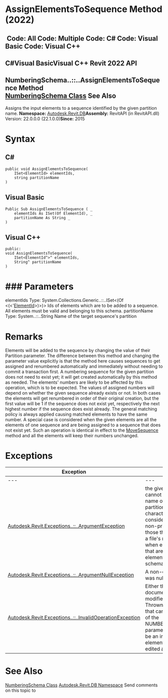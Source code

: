 # AssignElementsToSequence Method (2022)

﻿
 Code: All Code: Multiple Code: C# Code: Visual Basic Code: Visual C++   
---  
C#Visual BasicVisual C++
Revit 2022 API  
---  
NumberingSchema..::..AssignElementsToSequence Method   
[NumberingSchema Class](8f2b22da-5963-301f-44d8-10c68828c436.md "NumberingSchema Class") See Also  
---  
Assigns the input elements to a sequence identified by the given partition name. 
**Namespace:** [Autodesk.Revit.DB](87546ba7-461b-c646-cbb1-2cb8f5bff8b2.md "Autodesk.Revit.DB Namespace")**Assembly:** RevitAPI (in RevitAPI.dll) Version: 22.0.0.0 (22.1.0.0)**Since:** 2015 
# Syntax
C#  
---  
```text
public void AssignElementsToSequence(
	ISet<ElementId> elementIds,
	string partitionName
)
```
  
Visual Basic  
---  
```text
Public Sub AssignElementsToSequence ( _
	elementIds As ISet(Of ElementId), _
	partitionName As String _
)
```
  
Visual C++  
---  
```text
public:
void AssignElementsToSequence(
	ISet<ElementId^>^ elementIds, 
	String^ partitionName
)
```
  
# ### Parameters
elementIds
    Type: System.Collections.Generic..::..ISet<(Of <(<'[ElementId](44f3f7b1-3229-3404-93c9-dc5e70337dd6.md "ElementId Class")>)>)> Ids of elements which are to be added to a sequence. All elements must be valid and belonging to this schema. 
partitionName
    Type: System..::..String Name of the target sequence's partition 
# Remarks
Elements will be added to the sequence by changing the value of their Partition parameter. The difference between this method and changing the parameter value explicitly is that the method here causes sequences to get assigned and renumbered automatically and immediately without needing to commit a transaction first.
A numbering sequence for the given partition does not need to exist yet; it will get created automatically by this method as needed.
The elements' numbers are likely to be affected by this operation, which is to be expected. The values of assigned numbers will depend on whether the given sequence already exists or not. In both cases the elements will get renumbered in order of their original creation, but the first value will be 1 if the sequence does not exist yet, respectively the next highest number if the sequence does exist already. The general matching policy is always applied causing matched elements to have the same number.
A special case is considered when the given elements are all the elements of one sequence and are being assigned to a sequence that does not exist yet. Such an operation is identical in effect to the [MoveSequence](9ae38f60-e76f-5bd7-1d71-bd57cf06f641.md "MoveSequence Method") method and all the elements will keep their numbers unchanged.
# Exceptions
| Exception | Condition |
| --- | --- |
| --- | --- |
| [Autodesk.Revit.Exceptions..::..ArgumentException](2e6e4206-97a8-dd4b-df5d-4269f4bb6088.md "ArgumentException Class") | the given partitionName cannot be used as a valid name of a numbering partition because it contains characters that are considered invalid, such as non-printable characters or those that cannot be used in a file's name. -or- Thrown when elementIds contains Ids that are either invalid or of elements not from this schema. |
| [Autodesk.Revit.Exceptions..::..ArgumentNullException](631e1424-60f4-929b-4e52-dda9dcd26316.md "ArgumentNullException Class") | A non-optional argument was null |
| [Autodesk.Revit.Exceptions..::..InvalidOperationException](9e715f03-3884-e539-4dd6-8d7545733adc.md "InvalidOperationException Class") | Either the schema or its document cannot be modified at present. -or- Thrown if there is an element that cannot have new value of the NUMBER_PARTITION_PARAM parameter assigned. It may be an indication that the element is not free to be edited at present. |

# See Also
[NumberingSchema Class](8f2b22da-5963-301f-44d8-10c68828c436.md "NumberingSchema Class")
[Autodesk.Revit.DB Namespace](87546ba7-461b-c646-cbb1-2cb8f5bff8b2.md "Autodesk.Revit.DB Namespace")
Send comments on this topic to 
